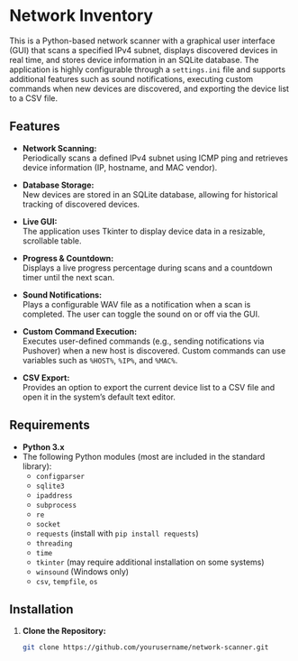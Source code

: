 # Network Inventory

This is a Python-based network scanner with a graphical user interface (GUI) that scans a specified IPv4 subnet, displays discovered devices in real time, and stores device information in an SQLite database. The application is highly configurable through a `settings.ini` file and supports additional features such as sound notifications, executing custom commands when new devices are discovered, and exporting the device list to a CSV file.

## Features

- **Network Scanning:**  
  Periodically scans a defined IPv4 subnet using ICMP ping and retrieves device information (IP, hostname, and MAC vendor).

- **Database Storage:**  
  New devices are stored in an SQLite database, allowing for historical tracking of discovered devices.

- **Live GUI:**  
  The application uses Tkinter to display device data in a resizable, scrollable table.

- **Progress & Countdown:**  
  Displays a live progress percentage during scans and a countdown timer until the next scan.

- **Sound Notifications:**  
  Plays a configurable WAV file as a notification when a scan is completed. The user can toggle the sound on or off via the GUI.

- **Custom Command Execution:**  
  Executes user-defined commands (e.g., sending notifications via Pushover) when a new host is discovered. Custom commands can use variables such as `%HOST%`, `%IP%`, and `%MAC%`.

- **CSV Export:**  
  Provides an option to export the current device list to a CSV file and open it in the system’s default text editor.

## Requirements

- **Python 3.x**
- The following Python modules (most are included in the standard library):
  - `configparser`
  - `sqlite3`
  - `ipaddress`
  - `subprocess`
  - `re`
  - `socket`
  - `requests` (install with `pip install requests`)
  - `threading`
  - `time`
  - `tkinter` (may require additional installation on some systems)
  - `winsound` (Windows only)
  - `csv`, `tempfile`, `os`

## Installation

1. **Clone the Repository:**

   ```bash
   git clone https://github.com/yourusername/network-scanner.git
